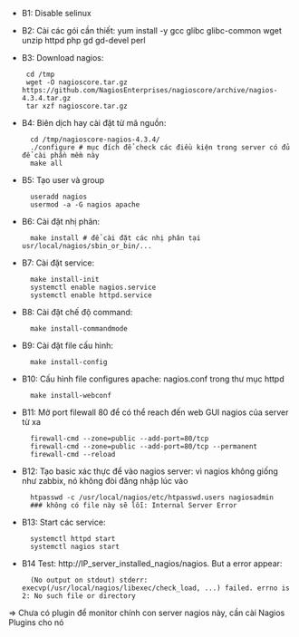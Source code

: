 * B1: Disable selinux
* B2: Cài các gói cần thiết: 
    yum install -y gcc glibc glibc-common wget unzip httpd php gd gd-devel perl
* B3: Download nagios: 
    
       cd /tmp
       wget -O nagioscore.tar.gz https://github.com/NagiosEnterprises/nagioscore/archive/nagios-4.3.4.tar.gz
       tar xzf nagioscore.tar.gz
       
* B4: Biên dịch hay cài đặt từ mã nguồn:
    
        cd /tmp/nagioscore-nagios-4.3.4/
        ./configure # mục đích để check các điều kiện trong server có đủ để cài phần mềm này
        make all

* B5: Tạo user và group
        
        useradd nagios
        usermod -a -G nagios apache

* B6: Cài đặt nhị phân: 
        
        make install # để cài đặt các nhị phân tại usr/local/nagios/sbin_or_bin/...
        
* B7: Cài đặt service: 
         
        make install-init 
        systemctl enable nagios.service
        systemctl enable httpd.service

* B8: Cài đặt chế độ command: 

        make install-commandmode
        
* B9: Cài đặt file cấu hình:

        make install-config
        
* B10: Cấu hình file configures apache: nagios.conf trong thư mục httpd

        make install-webconf
        
* B11: Mở port filewall 80 để có thể reach đến web GUI nagios của server từ xa
    
        firewall-cmd --zone=public --add-port=80/tcp
        firewall-cmd --zone=public --add-port=80/tcp --permanent
        firewall-cmd --reload
        
* B12: Tạo basic xác thực để vào nagios server: vì nagios không giống như zabbix, nó không đòi đăng nhập lúc vào

        htpasswd -c /usr/local/nagios/etc/htpasswd.users nagiosadmin
        ### không có file này sẽ lỗi: Internal Server Error
        
* B13: Start các service:

        systemctl httpd start
        systemctl nagios start
        
* B14 Test: http://IP_server_installed_nagios/nagios. But a error appear: 

        (No output on stdout) stderr: execvp(/usr/local/nagios/libexec/check_load, ...) failed. errno is 2: No such file or directory 

=> Chưa có plugin để monitor chính con server nagios này, cần cài Nagios Plugins cho nó

        


